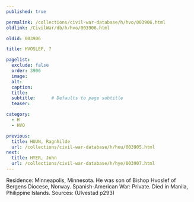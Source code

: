 ```yaml
---
published: true

permalink: /collections/civil-war-database/h/hvo/003906.html
oldlink: /CivilWar/db/h/hvo/003906.html

oldid: 003906

title: HVOSLEF, ?

pagelist:
  exclude: false
  order: 3906
  image: 
  alt:
  caption:
  title:
  subtitle:      # Defaults to page subtitle
  teaser:

category: 
  - H 
  - HVO

previous:
  title: HUUN, Ragnhilde
  url: /collections/civil-war-database/h/huu/003905.html  
next:
  title: HYER, John
  url: /collections/civil-war-database/h/hye/003907.html   
---
```

Residence: Minneapolis, Minnesota. He was son of Bishop Hvoslef of Bergens Diocese, Norway. Spanish-American War: Private. Died in Manila, Philippine Islands. Sources: (Ulvestad p293)